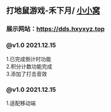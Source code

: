 ## 打地鼠游戏-禾下月/ [小小窝](https://hxyxyz.top)
### 展示网站：https://dds.hxyxyz.top
### @v1.0 2021.12.15
 1.已完成倒计时功能
 <br>
 2.积分计数功能完成
 <br>
 3.添加了打击音效

 ### @v1.0 2021.12.15
 1.适配移动端
